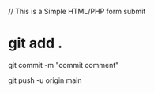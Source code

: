 // This is a Simple HTML/PHP form submit

# git add .

git commit -m "commit comment"

git push -u origin main
